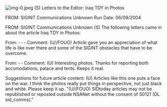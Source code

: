 ![img-0.jpeg](img-0.jpeg)
(S) Letters to the Editor: Iraq TDY in Photos

FROM: SIGINT Communications
Unknown
Run Date: 06/09/2004

FROM: SIGINT Communications
Unknown
(S) The following letters came in about the article Iraq TDY in Photos:

From: $\square$ $\square$ $\square$
Comment: (U//FOUO) Article gave you an appreciation of what life is like over there and some of the SIGINT obstacles that have to be overcome.

From: $\square$ $\square$
Comment: (U) Interesting photos. Thanks for reporting both accomodations, palace and tents. Keeps it real.

Suggestions for future article content: (U) Articles like this one puts a face on the war. I think the photos really put things in perspective, not just black and white. Please keep it up.
"(U//FOUO) SIDtoday articles may not be republished or reposted outside NSANet without the consent of S0121 (DL sid_comms)."
